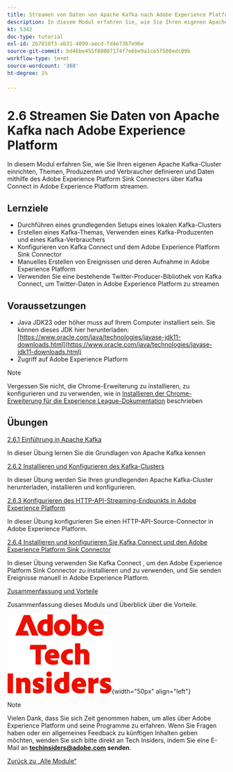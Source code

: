 ```yaml
---
title: Streamen von Daten von Apache Kafka nach Adobe Experience Platform
description: In diesem Modul erfahren Sie, wie Sie Ihren eigenen Apache Kafka-Cluster einrichten, Themen, Produzenten und Verbraucher definieren und Daten mit dem Adobe Experience Platform Sink Connector für Kafka Connect in Adobe Experience Platform streamen.
kt: 5342
doc-type: tutorial
exl-id: 2b7010f3-ab31-4099-aecd-fd4e73b7e96e
source-git-commit: bd46be455f88007174f7e6be9a1ce5f508edc09b
workflow-type: tm+mt
source-wordcount: '368'
ht-degree: 1%

---
```


# 2.6 Streamen Sie Daten von Apache Kafka nach Adobe Experience Platform

In diesem Modul erfahren Sie, wie Sie Ihren eigenen Apache Kafka-Cluster einrichten, Themen, Produzenten und Verbraucher definieren und Daten mithilfe des Adobe Experience Platform Sink Connectors über Kafka Connect in Adobe Experience Platform streamen.

## Lernziele

- Durchführen eines grundlegenden Setups eines lokalen Kafka-Clusters
- Erstellen eines Kafka-Themas, Verwenden eines Kafka-Produzenten und eines Kafka-Verbrauchers
- Konfigurieren von Kafka Connect und dem Adobe Experience Platform Sink Connector
- Manuelles Erstellen von Ereignissen und deren Aufnahme in Adobe Experience Platform
- Verwenden Sie eine bestehende Twitter-Producer-Bibliothek von Kafka Connect, um Twitter-Daten in Adobe Experience Platform zu streamen

## Voraussetzungen

- Java JDK23 oder höher muss auf Ihrem Computer installiert sein. Sie können dieses JDK hier herunterladen: [https://www.oracle.com/java/technologies/javase-jdk11-downloads.html](https://www.oracle.com/java/technologies/javase-jdk11-downloads.html)
- Zugriff auf Adobe Experience Platform

>[!NOTE]
>
>Vergessen Sie nicht, die Chrome-Erweiterung zu installieren, zu konfigurieren und zu verwenden, wie in [Installieren der Chrome-Erweiterung für die Experience League-Dokumentation](../../gettingstarted/gettingstarted/ex1.md) beschrieben

## Übungen

[2.6.1 Einführung in Apache Kafka](./ex1.md)

In dieser Übung lernen Sie die Grundlagen von Apache Kafka kennen

[2.6.2 Installieren und Konfigurieren des Kafka-Clusters](./ex2.md)

In dieser Übung werden Sie Ihren grundlegenden Apache Kafka-Cluster herunterladen, installieren und konfigurieren.

[2.6.3 Konfigurieren des HTTP-API-Streaming-Endpunkts in Adobe Experience Platform](./ex3.md)

In dieser Übung konfigurieren Sie einen HTTP-API-Source-Connector in Adobe Experience Platform.

[2.6.4 Installieren und konfigurieren Sie Kafka Connect und den Adobe Experience Platform Sink Connector](./ex4.md)

In dieser Übung verwenden Sie Kafka Connect , um den Adobe Experience Platform Sink Connector zu installieren und zu verwenden, und Sie senden Ereignisse manuell in Adobe Experience Platform.

[Zusammenfassung und Vorteile](./summary.md)

Zusammenfassung dieses Moduls und Überblick über die Vorteile.

![Tech Insiders](./../../../assets/images/techinsiders.png){width="50px" align="left"}

>[!NOTE]
>
>Vielen Dank, dass Sie sich Zeit genommen haben, um alles über Adobe Experience Platform und seine Programme zu erfahren. Wenn Sie Fragen haben oder ein allgemeines Feedback zu künftigen Inhalten geben möchten, wenden Sie sich bitte direkt an Tech Insiders, indem Sie eine E-Mail an **techinsiders@adobe.com senden**.

[Zurück zu „Alle Module“](../../../overview.md)
